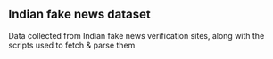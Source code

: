 ## Indian fake news dataset 

Data collected from Indian fake news verification sites, 
along with the scripts used to fetch & parse them

